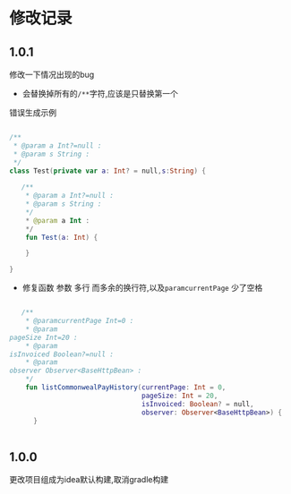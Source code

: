 # 修改记录


## 1.0.1

修改一下情况出现的bug


- 会替换掉所有的`/**`字符,应该是只替换第一个

错误生成示例
```kotlin

/**
 * @param a Int?=null : 
 * @param s String : 
 */
class Test(private var a: Int? = null,s:String) {
   
   /**
    * @param a Int?=null : 
    * @param s String : 
    */
    * @param a Int : 
    */
    fun Test(a: Int) {

    }

}

```

- 修复函数 参数 多行 而多余的换行符,以及`paramcurrentPage` 少了空格


```kotlin

   /**
    * @paramcurrentPage Int=0 : 
    * @param
pageSize Int=20 : 
    * @param
isInvoiced Boolean?=null : 
    * @param
observer Observer<BaseHttpBean> : 
    */
    fun listCommonwealPayHistory(currentPage: Int = 0,
                                 pageSize: Int = 20,
                                 isInvoiced: Boolean? = null,
                                 observer: Observer<BaseHttpBean>) {
      }
      

```






## 1.0.0

更改项目组成为idea默认构建,取消gradle构建
